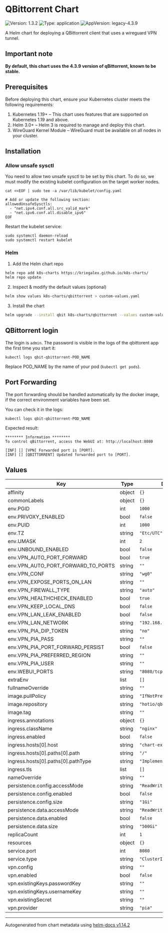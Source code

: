 # QBittorrent Chart

![Version: 1.3.2](https://img.shields.io/badge/Version-1.3.2-informational?style=flat-square) ![Type: application](https://img.shields.io/badge/Type-application-informational?style=flat-square) ![AppVersion: legacy-4.3.9](https://img.shields.io/badge/AppVersion-legacy--4.3.9-informational?style=flat-square)

A Helm chart for deploying a QBittorrent client that uses a wireguard VPN tunnel.

## Important note

**By default, this chart uses the 4.3.9 version of qBittorrent, known to be stable.**

## Prerequisites
Before deploying this chart, ensure your Kubernetes cluster meets the following requirements:

1. Kubernetes 1.19+ – This chart uses features that are supported on Kubernetes 1.19 and above.
3. Helm 3.0+ – Helm 3 is required to manage and deploy this chart.
3. WireGuard Kernel Module – WireGuard must be available on all nodes in your cluster.

## Installation

### Allow unsafe sysctl

You need to allow two unsafe sysctl to be set by this chart. To do so, we must modify the existing kubelet configuration on the target worker nodes.

```console
cat <<EOF | sudo tee -a /var/lib/kubelet/config.yaml

# Add or update the following section:
allowedUnsafeSysctls:
  - "net.ipv4.conf.all.src_valid_mark"
  - "net.ipv6.conf.all.disable_ipv6"
EOF
```

Restart the kubelet service:

```console
sudo systemctl daemon-reload
sudo systemctl restart kubelet
```

### Helm

1. Add the Helm chart repo

```bash
helm repo add k8s-charts https://kriegalex.github.io/k8s-charts/
helm repo update
```

2. Inspect & modify the default values (optional)

```bash
helm show values k8s-charts/qbittorrent > custom-values.yaml
```

3. Install the chart

```bash
helm upgrade --install qbit k8s-charts/qbittorrent --values custom-values.yaml
```

## QBittorrent login

The login is `admin`. The password is visible in the logs of the qbittorent app the first time you start it:

```
kubectl logs qbit-qbittorrent-POD_NAME
```

Replace POD_NAME by the name of your pod (`kubectl get pods`).

## Port Forwarding

The port forwarding should be handled automatically by the docker image, if the correct environment variables have been set.

You can check it in the logs:

```console
kubectl logs qbit-qbittorrent-POD_NAME
```

Expected result:
```console
******** Information ********
To control qBittorrent, access the WebUI at: http://localhost:8080

[INF] [] [VPN] Forwarded port is [PORT].
[INF] [] [QBITTORRENT] Updated forwarded port to [PORT].
```

## Values

| Key | Type | Default | Description |
|-----|------|---------|-------------|
| affinity | object | `{}` |  |
| commonLabels | object | `{}` |  |
| env.PGID | int | `1000` |  |
| env.PRIVOXY_ENABLED | bool | `false` |  |
| env.PUID | int | `1000` |  |
| env.TZ | string | `"Etc/UTC"` |  |
| env.UMASK | int | `2` |  |
| env.UNBOUND_ENABLED | bool | `false` |  |
| env.VPN_AUTO_PORT_FORWARD | bool | `true` |  |
| env.VPN_AUTO_PORT_FORWARD_TO_PORTS | string | `""` |  |
| env.VPN_CONF | string | `"wg0"` |  |
| env.VPN_EXPOSE_PORTS_ON_LAN | string | `""` |  |
| env.VPN_FIREWALL_TYPE | string | `"auto"` |  |
| env.VPN_HEALTHCHECK_ENABLED | bool | `true` |  |
| env.VPN_KEEP_LOCAL_DNS | bool | `false` |  |
| env.VPN_LAN_LEAK_ENABLED | bool | `false` |  |
| env.VPN_LAN_NETWORK | string | `"192.168.1.0/24"` |  |
| env.VPN_PIA_DIP_TOKEN | string | `"no"` |  |
| env.VPN_PIA_PASS | string | `""` |  |
| env.VPN_PIA_PORT_FORWARD_PERSIST | bool | `false` |  |
| env.VPN_PIA_PREFERRED_REGION | string | `""` |  |
| env.VPN_PIA_USER | string | `""` |  |
| env.WEBUI_PORTS | string | `"8080/tcp,8080/udp"` |  |
| extraEnv | list | `[]` |  |
| fullnameOverride | string | `""` |  |
| image.pullPolicy | string | `"IfNotPresent"` |  |
| image.repository | string | `"hotio/qbittorrent"` |  |
| image.tag | string | `""` |  |
| ingress.annotations | object | `{}` |  |
| ingress.className | string | `"nginx"` |  |
| ingress.enabled | bool | `false` |  |
| ingress.hosts[0].host | string | `"chart-example.local"` |  |
| ingress.hosts[0].paths[0].path | string | `"/"` |  |
| ingress.hosts[0].paths[0].pathType | string | `"ImplementationSpecific"` |  |
| ingress.tls | list | `[]` |  |
| nameOverride | string | `""` |  |
| persistence.config.accessMode | string | `"ReadWriteOnce"` |  |
| persistence.config.enabled | bool | `false` |  |
| persistence.config.size | string | `"1Gi"` |  |
| persistence.data.accessMode | string | `"ReadWriteOnce"` |  |
| persistence.data.enabled | bool | `false` |  |
| persistence.data.size | string | `"500Gi"` |  |
| replicaCount | int | `1` |  |
| resources | object | `{}` |  |
| service.port | int | `8080` |  |
| service.type | string | `"ClusterIP"` |  |
| vpn.config | string | `""` |  |
| vpn.enabled | bool | `false` |  |
| vpn.existingKeys.passwordKey | string | `""` |  |
| vpn.existingKeys.usernameKey | string | `""` |  |
| vpn.existingSecret | string | `""` |  |
| vpn.provider | string | `"pia"` |  |

----------------------------------------------
Autogenerated from chart metadata using [helm-docs v1.14.2](https://github.com/norwoodj/helm-docs/releases/v1.14.2)
